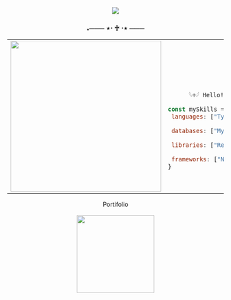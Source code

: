 <div align=center>
  
  <img src="https://i.pinimg.com/736x/e5/c2/5f/e5c25f52ed318b6a73a6e04ac4f13ff3.jpg" >
</div>
  
### <p align = center> ˖─── ⋆⋅ ♰ ⋅⋆ ───
<table align=center>
    <tr>
        <td style="width: 30%; vertical-align: middle;">
            <img src="https://i.pinimg.com/736x/8c/cc/46/8ccc46c4077dc2c891b53547e5370bff.jpg" style="width:350px; height:auto;">
        </td>
        <td style="width: 90%; align: center;">
      
<p style="font-family: monospace; font-size: 80px;"> 
              
          𓆩♱𓆪 Hello! I'm Denis, a Fullstack Software Developer 𓆩♱𓆪
           
              
</p>

 ```js
const mySkills = {
  languages: ["Typescript","Java","Node.JS", "Javascript", "C#","PHP" ],

  databases: ["MySQL", "Postgres", "Supabase", "Firebase", "H2", "MongoDB"],

  libraries: ["React", "Express", "Tailwind"],

  frameworks: ["Next.JS", "Springboot", "Vite", "Laravel" ],
}
```

</td>
</tr>
</table>

</p>
 <div align = center style>  
 <a href="https://diointheportifolio.vercel.app" style="text-decoration: none"> Portifolio </a>
   
   <br/>
   <br/>
 <img height="180em" src="https://github-readme-stats.vercel.app/api/top-langs/?username=2D-nz&layout=compact&langs_count=16&theme=midnight-purple"/>
 </div>


 
